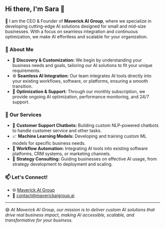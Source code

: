 ## Hi there, I'm Sara 👋

<!--
**SaraAllaparthi/SaraAllaparthi** is a ✨ _special_ ✨ repository because its `README.md` (this file) appears on your GitHub profile.
-->

🚀 I am the CEO & Founder of **Maverick AI Group**, where we specialize in developing cutting-edge AI solutions designed for small and mid-size businesses. With a focus on seamless integration and continuous optimization, we make AI effortless and scalable for your organization.

### 🌟 About Me

- 🔭 **Discovery & Customization:** We begin by understanding your business needs and goals, tailoring our AI solutions to fit your unique requirements.
- ⚙️ **Seamless AI Integration:** Our team integrates AI tools directly into your existing workflows, software, or platforms, ensuring a smooth transition.
- 🔧 **Optimization & Support:** Through our monthly subscription, we provide ongoing AI optimization, performance monitoring, and 24/7 support.

### 💼 Our Services

- 🤖 **Customer Support Chatbots:** Building custom NLP-powered chatbots to handle customer service and other tasks.
- 📈 **Machine Learning Models:** Developing and training custom ML models for specific business needs.
- 🔄 **Workflow Automation:** Integrating AI tools into existing software platforms, CRM systems, or marketing channels.
- 🧠 **Strategy Consulting:** Guiding businesses on effective AI usage, from strategy development to deployment and scaling.

### 📫 Let's Connect!

- 🌐 [Maverick AI Group](https://www.maverickaigroup.ai/)
- 📧 [contact@maverickaigroup.ai](mailto:contact@maverickaigroup.ai)

---

😄 *At Maverick AI Group, our mission is to deliver custom AI solutions that drive real business impact, making AI accessible, scalable, and transformative for your business.*
